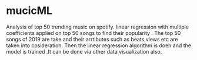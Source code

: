 # mucicML
Analysis of top 50 trending music on spotify.
linear regression with multiple coefficients applied on top 50 songs to find their popularity .
The top 50 songs of 2019 are take and their arrtibutes such as beats,views etc are taken into cosideration.
Then the linear regression algorithm is doen and the model is trained .It can be done via other data visualization also.
